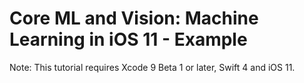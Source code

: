 # Core ML and Vision: Machine Learning in iOS 11 - Example

Note: This tutorial requires Xcode 9 Beta 1 or later, Swift 4 and iOS 11.
